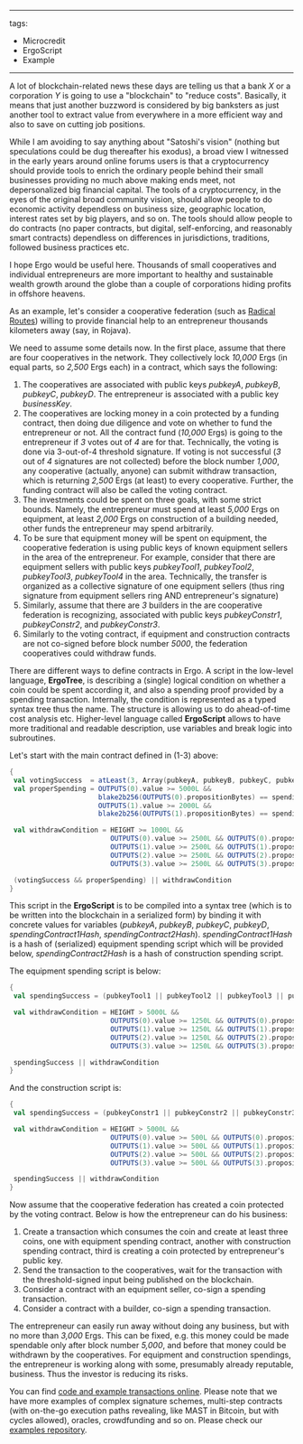 
---
tags:
  - Microcredit
  - ErgoScript
  - Example
---

A lot of blockchain-related news these days are telling us that a bank _X_ or a corporation _Y_
is going to use a "blockchain" to "reduce costs". Basically, it means that just another buzzword is 
considered by big banksters as just another tool to extract value from everywhere in a more efficient way
and also to save on cutting job positions.  

While I am avoiding to say anything about "Satoshi's vision" (nothing but speculations could be dug thereafter 
his exodus), a broad view I witnessed in the early years around online forums users is that a cryptocurrency 
should provide tools to enrich the ordinary people behind their small businesses providing no much above making ends meet, not depersonalized big financial capital. The tools of 
a cryptocurrency, in the eyes of the original broad community vision, should allow people to do economic activity dependless on business size, geographic location, interest rates set by big players, and so on. 
The tools should allow people to do contracts (no paper contracts, but digital, self-enforcing, and reasonably smart contracts) dependless on differences in jurisdictions, traditions, followed business practices etc.

I hope Ergo would be useful here. Thousands of small cooperatives and individual entrepreneurs are more important to healthy and sustainable wealth growth around the globe than a couple of corporations hiding profits in offshore heavens. 

As an example, let's consider a cooperative federation (such as [Radical Routes](http://www.radicalroutes.org.uk/)) willing to provide financial help to an entrepreneur thousands kilometers away (say, in Rojava). 

We need to assume some details now. In the first place, assume that there are four cooperatives in the network. They collectively lock _10,000_ Ergs (in equal parts, so _2,500_ Ergs each) in a contract, which says the following:

1. The cooperatives are associated with public keys _pubkeyA_, _pubkeyB_, _pubkeyC_, _pubkeyD_. The entrepreneur is associated with a public key _businessKey_.
2. The cooperatives are locking money in a coin protected by a funding contract, then doing due diligence and vote on whether to fund the entrepreneur or not. All the contract fund (_10,000_ Ergs) is going to the entrepreneur if _3_ votes out of _4_ are for that. Technically, the voting is done via 3-out-of-4 threshold signature. If voting is not successful (_3_ out of _4_ signatures are not collected) before the block number _1,000_, any cooperative (actually, anyone) can submit withdraw transaction, which is returning _2,500_ Ergs (at least) to every cooperative. Further, the funding contract will also be called the voting contract.
3. The investments could be spent on three goals, with some strict bounds. Namely, the entrepreneur must spend at least _5,000_ Ergs on equipment, at least _2,000_ Ergs on construction of a building needed, other funds the entrepreneur may spend arbitrarily.
4. To be sure that equipment money will be spent on equipment, the cooperative federation is using public keys of known equipment sellers in the area of the entrepreneur. For example, consider that there are equipment sellers with public keys _pubkeyTool1_, _pubkeyTool2_, _pubkeyTool3_, _pubkeyTool4_ in the area. Technically, the transfer is organized as a collective signature of one equipment sellers (thus ring signature from equipment sellers ring AND entrepreneur's signature)
5. Similarly, assume that there are _3_ builders in the are cooperative federation is recognizing, associated with public keys _pubkeyConstr1_, _pubkeyConstr2_, and _pubkeyConstr3_.
6. Similarly to the voting contract, if equipment and construction contracts are not co-signed before block number _5000_, the federation cooperatives could withdraw funds. 

There are different ways to define contracts in Ergo. A script in the low-level language, **ErgoTree**, is describing a (single) logical condition on whether a coin could be spent according it, and also a spending proof provided by a spending transaction. Internally, the condition is represented as a typed syntax tree thus the name. The structure is allowing us to do ahead-of-time cost analysis etc. Higher-level language called **ErgoScript** allows to have more traditional and readable description, use variables and break logic into subroutines. 

Let's start with the main contract defined in (1-3) above:

```scala
{
 val votingSuccess  = atLeast(3, Array(pubkeyA, pubkeyB, pubkeyC, pubkeyD))
 val properSpending = OUTPUTS(0).value >= 5000L &&
                      blake2b256(OUTPUTS(0).propositionBytes) == spendingContract1Hash &&
                      OUTPUTS(1).value >= 2000L &&
                      blake2b256(OUTPUTS(1).propositionBytes) == spendingContract2Hash

 val withdrawCondition = HEIGHT >= 1000L &&
                         OUTPUTS(0).value >= 2500L && OUTPUTS(0).propositionBytes == pubkeyA.propBytes &&
                         OUTPUTS(1).value >= 2500L && OUTPUTS(1).propositionBytes == pubkeyB.propBytes &&
                         OUTPUTS(2).value >= 2500L && OUTPUTS(2).propositionBytes == pubkeyC.propBytes &&
                         OUTPUTS(3).value >= 2500L && OUTPUTS(3).propositionBytes == pubkeyD.propBytes 

 (votingSuccess && properSpending) || withdrawCondition
}
```

This script in the **ErgoScript** is to be compiled into a syntax tree (which is to be written into the blockchain in a serialized form) by binding it with concrete values for variables (_pubkeyA_, _pubkeyB_, _pubkeyC_, _pubkeyD_, _spendingContract1Hash_, _spendingContract2Hash_). _spendingContract1Hash_ is a hash of (serialized) equipment spending script which will be provided below, _spendingContract2Hash_ is a hash of construction spending script. 


The equipment spending script is below: 

```scala
{
 val spendingSuccess = (pubkeyTool1 || pubkeyTool2 || pubkeyTool3 || pubkeyTool4) && businessKey

 val withdrawCondition = HEIGHT > 5000L &&
                         OUTPUTS(0).value >= 1250L && OUTPUTS(0).propositionBytes == pubkeyA.propBytes &&
                         OUTPUTS(1).value >= 1250L && OUTPUTS(1).propositionBytes == pubkeyB.propBytes &&
                         OUTPUTS(2).value >= 1250L && OUTPUTS(2).propositionBytes == pubkeyC.propBytes &&
                         OUTPUTS(3).value >= 1250L && OUTPUTS(3).propositionBytes == pubkeyD.propBytes 

 spendingSuccess || withdrawCondition
}
```

And the construction script is: 

```scala
{
 val spendingSuccess = (pubkeyConstr1 || pubkeyConstr2 || pubkeyConstr3) && businessKey

 val withdrawCondition = HEIGHT > 5000L &&
                         OUTPUTS(0).value >= 500L && OUTPUTS(0).propositionBytes == pubkeyA.propBytes &&
                         OUTPUTS(1).value >= 500L && OUTPUTS(1).propositionBytes == pubkeyB.propBytes &&
                         OUTPUTS(2).value >= 500L && OUTPUTS(2).propositionBytes == pubkeyC.propBytes &&
                         OUTPUTS(3).value >= 500L && OUTPUTS(3).propositionBytes == pubkeyD.propBytes 

 spendingSuccess || withdrawCondition
}
```

Now assume that the cooperative federation has created a coin protected by the voting contract. Below is how the entrepreneur can do his business:

1. Create a transaction which consumes the coin and create at least three coins, one with equipment spending contract, another with construction spending contract, third is creating a coin protected by entrepreneur's public key.  
2. Send the transaction to the cooperatives, wait for the transaction with the threshold-signed input being published on the blockchain.  
3. Consider a contract with an equipment seller, co-sign a spending transaction.
4. Consider a contract with a builder, co-sign a spending transaction.


The entrepreneur can easily run away without doing any business, but with no more than _3,000_ Ergs. This can be fixed, e.g. this money could be made spendable only after block number _5,000_, and before that money could be withdrawn by the cooperatives. For equipment and construction spendings, the entrepreneur is working along with some, presumably already reputable, business. Thus the investor is reducing its risks.

You can find [code and example transactions online](https://github.com/ScorexFoundation/sigmastate-interpreter/blob/develop/sc/src/test/scala/sigmastate/utxo/examples/CoopExampleSpecification.scala). Please note that we have more examples of complex signature schemes, multi-step contracts (with on-the-go execution paths revealing, like MAST in Bitcoin, but with cycles allowed), oracles, crowdfunding and so on. Please check our [examples repository](https://github.com/ScorexFoundation/sigmastate-interpreter/tree/develop/sc/src/test/scala/sigmastate/utxo/examples).
